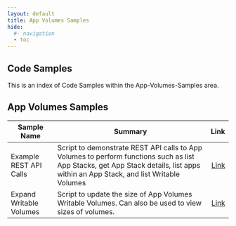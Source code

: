 ```yaml
---
layout: default
title: App Volumes Samples
hide:
  #- navigation
  - toc
---
```


## Code Samples


This is an index of Code Samples within the App-Volumes-Samples area.

## App Volumes Samples

| Sample Name | Summary | Link |
| --- | --- | ---:|
| Example REST API Calls | Script to demonstrate REST API calls to App Volumes to perform functions such as list App Stacks, get App Stack details, list apps within an App Stack, and list Writable Volumes | [Link](https://github.com/euc-oss/euc-samples/tree/main/App-Volumes-Samples/Example%20REST%20API%20Calls) |
| Expand Writable Volumes | Script to update the size of App Volumes Writable Volumes.  Can also be used to view sizes of volumes. | [Link](https://github.com/euc-oss/euc-samples/tree/main/App-Volumes-Samples/Expand%20Writable%20Volumes) |
